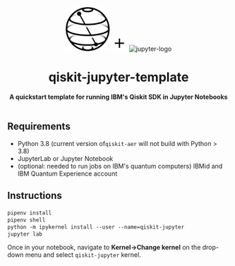 <p align="center">
<img src="https://github.com/Qiskit/qiskit.org/blob/3633ec63a67ca44b2ec293682ec06535e253a633/static/images/qiskit-logo.png" height="100px" alt="qiskit-logo"/>
<img src="media/baseline_add_black_18dp.png" height="36" align="baseline" alt="add-symbol"/>
<img src="https://github.com/jupyter/jupyter.github.io/blob/master/assets/main-logo.svg" height="100px" alt="jupyter-logo"/>
 </p>
<h1 align="center">qiskit-jupyter-template</h1>
<div align="center">
 <strong>
    A quickstart template for running IBM's Qiskit SDK in Jupyter Notebooks
 </strong>
</div>
<br/>

## Requirements

* Python 3.8 (current version of```qiskit-aer``` will not build with Python > 3.8)
* JupyterLab or Jupyter Notebook
* (optional: needed to run jobs on IBM's quantum computers) IBMid and IBM Quantum Experience account

## Instructions

```commandline
pipenv install
pipenv shell
python -m ipykernel install --user --name=qiskit-jupyter
jupyter lab
```

Once in your notebook, navigate to **Kernel->Change kernel** on the drop-down menu and select ```qiskit-jupyter```
kernel. 
